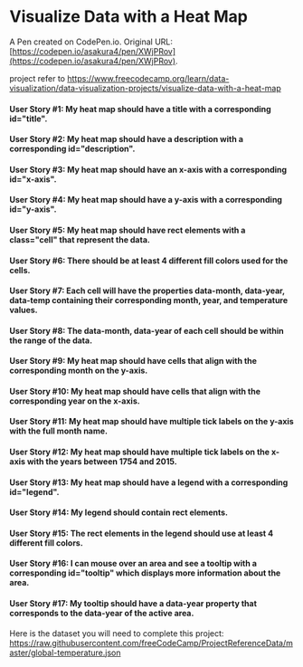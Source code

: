# Visualize Data with a Heat Map

A Pen created on CodePen.io. Original URL: [https://codepen.io/asakura4/pen/XWjPRov](https://codepen.io/asakura4/pen/XWjPRov).

project refer to https://www.freecodecamp.org/learn/data-visualization/data-visualization-projects/visualize-data-with-a-heat-map

#### User Story #1: My heat map should have a title with a corresponding id="title".
#### User Story #2: My heat map should have a description with a corresponding id="description".
#### User Story #3: My heat map should have an x-axis with a corresponding id="x-axis".
#### User Story #4: My heat map should have a y-axis with a corresponding id="y-axis".
#### User Story #5: My heat map should have rect elements with a class="cell" that represent the data.
#### User Story #6: There should be at least 4 different fill colors used for the cells.
#### User Story #7: Each cell will have the properties data-month, data-year, data-temp containing their corresponding month, year, and temperature values.
#### User Story #8: The data-month, data-year of each cell should be within the range of the data.
#### User Story #9: My heat map should have cells that align with the corresponding month on the y-axis.
#### User Story #10: My heat map should have cells that align with the corresponding year on the x-axis.
#### User Story #11: My heat map should have multiple tick labels on the y-axis with the full month name.
#### User Story #12: My heat map should have multiple tick labels on the x-axis with the years between 1754 and 2015.
#### User Story #13: My heat map should have a legend with a corresponding id="legend".
#### User Story #14: My legend should contain rect elements.
#### User Story #15: The rect elements in the legend should use at least 4 different fill colors.
#### User Story #16: I can mouse over an area and see a tooltip with a corresponding id="tooltip" which displays more information about the area.
#### User Story #17: My tooltip should have a data-year property that corresponds to the data-year of the active area.

Here is the dataset you will need to complete this project: https://raw.githubusercontent.com/freeCodeCamp/ProjectReferenceData/master/global-temperature.json
